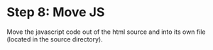 Step 8: Move JS
===========================================

Move the javascript code out of the html source and into its own file (located in the source directory).
